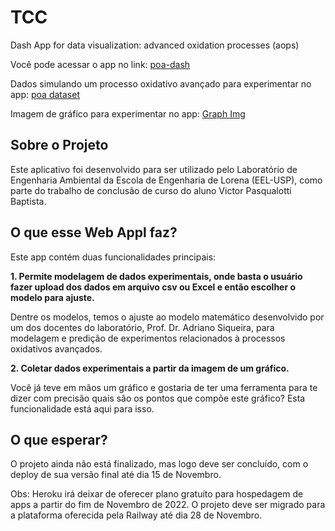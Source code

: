 # TCC
Dash App for data visualization: advanced oxidation processes (aops)

Você pode acessar o app no link: [poa-dash](http://poa-dash.herokuapp.com/)

Dados simulando um processo oxidativo avançado para experimentar no app: [poa dataset](https://drive.google.com/file/d/1TNvByQbr3EWx-eO1x30G1KC6OQ8AY4uD/view?usp=share_link)

Imagem de gráfico para experimentar no app: [Graph Img](https://drive.google.com/file/d/1bR_bK9fjbh7aw10hWYawtYDxapdBhgCj/view?usp=share_link)

## Sobre o Projeto
Este aplicativo foi desenvolvido para ser utilizado pelo Laboratório de Engenharia Ambiental da Escola de Engenharia de Lorena (EEL-USP), como parte do trabalho de conclusão de curso do aluno Victor Pasqualotti Baptista.

## O que esse Web Appl faz?
Este app contém duas funcionalidades principais:

  **1. Permite modelagem de dados experimentais, onde basta o usuário fazer upload dos dados em arquivo csv ou Excel e então escolher o modelo para ajuste.**
  
  Dentre os modelos, temos o ajuste ao modelo matemático desenvolvido por um dos docentes do laboratório, Prof. Dr. Adriano Siqueira, para modelagem e predição de experimentos relacionados à processos oxidativos avançados.
  
  **2. Coletar dados experimentais a partir da imagem de um gráfico.**
  
  Você já teve em mãos um gráfico e gostaria de ter uma ferramenta para te dizer com precisão quais são os pontos que compõe este gráfico? Esta funcionalidade está aqui para isso.
  
## O que esperar?
O projeto ainda não está finalizado, mas logo deve ser concluído, com o deploy de sua versão final até dia 15 de Novembro.
  
Obs: Heroku irá deixar de oferecer plano gratuíto para hospedagem de apps a partir do fim de Novembro de 2022. O projeto deve ser migrado para a plataforma oferecida pela Railway até dia 28 de Novembro.

